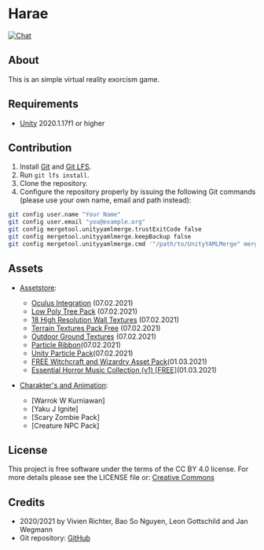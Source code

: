 # Harae
[![Chat](https://discordapp.com/api/guilds/774798139982348309/widget.png?style=shield)](https://discord.gg/h4wJmKYkMZ)

## About
This is an simple virtual reality exorcism game.

## Requirements
 * [Unity](https://unity.com) 2020.1.17f1 or higher

## Contribution
 1. Install [Git](https://git-scm.com) and [Git LFS](https://git-lfs.github.com).
 2. Run `git lfs install`.
 3. Clone the repository.
 4. Configure the repository properly by issuing the following Git commands (please use your own name, email and path instead):
 ```bash
 git config user.name "Your Name"
 git config user.email "you@example.org"
 git config mergetool.unityyamlmerge.trustExitCode false
 git config mergetool.unityyamlmerge.keepBackup false
 git config mergetool.unityyamlmerge.cmd '"/path/to/UnityYAMLMerge" merge -p "$BASE" "$REMOTE" "$LOCAL" "$MERGED"'
 ```

## Assets
 * [Assetstore](https://assetstore.unity.com/):
	* [Oculus Integration](https://assetstore.unity.com/packages/tools/integration/oculus-integration-82022) (07.02.2021)
	* [Low Poly Tree Pack](https://assetstore.unity.com/packages/3d/vegetation/trees/low-poly-tree-pack-57866) (07.02.2021)
	* [18 High Resolution Wall Textures](https://assetstore.unity.com/packages/2d/textures-materials/brick/18-high-resolution-wall-textures-12567) (07.02.2021)
	* [Terrain Textures Pack Free](https://assetstore.unity.com/packages/2d/textures-materials/terrain-textures-pack-free-139542) (07.02.2021)
	* [Outdoor Ground Textures](https://assetstore.unity.com/packages/2d/textures-materials/floors/outdoor-ground-textures-12555) (07.02.2021)
	* [Particle Ribbon](https://assetstore.unity.com/packages/vfx/particles/spells/particle-ribbon-42866)(07.02.2021)
	* [Unity Particle Pack](https://assetstore.unity.com/packages/essentials/tutorial-projects/unity-particle-pack-127325)(07.02.2021)	
	* [FREE Witchcraft and Wizardry Asset Pack](https://assetstore.unity.com/packages/3d/props/free-witchcraft-and-wizardry-asset-pack-141428)(01.03.2021)
	* [Essential Horror Music Collection (v1) [FREE]](https://assetstore.unity.com/packages/audio/ambient/fantasy/essential-horror-music-collection-v1-free-187099)(01.03.2021)
	
	
 * [Charakter's and Animation](https://www.mixamo.com/):
	* [Warrok W Kurniawan]
	* [Yaku J Ignite]
	* [Scary Zombie Pack]
	* [Creature NPC Pack]


## License
This project is free software under the terms of the CC BY 4.0 license.
For more details please see the LICENSE file or: [Creative Commons](http://creativecommons.org/licenses/by/4.0)

## Credits
 * 2020/2021 by Vivien Richter, Bao So Nguyen, Leon Gottschild and Jan Wegmann
 * Git repository: [GitHub](https://github.com/HTWK-18INB-1/harae.git)
